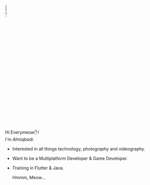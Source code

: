 <img src="https://github.com/Tarikul-Islam-Anik/Animated-Fluent-Emojis/blob/master/Emojis/Animals/Cat.png?raw=true" alt="Cyclone" width="10%" style="max-width: 100%;">

Hi Everymeow✋!
<br>I'm *Almiqbadi*.</br>

- Interested in all things technology, photography and videography.
- Want to be a Multiplatform Developer & Game Developer.
- Training in Flutter & Java.

  Hmmm, Meow...


